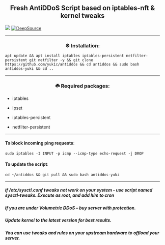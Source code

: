 <p align="center"> <h2 align="center">Fresh AntiDDoS Script based on iptables-nft & kernel tweaks</h2> </p> 

<a href="#"><img src="https://img.shields.io/github/last-commit/yuk1c/antiddos"/></a>
[![DeepSource](https://deepsource.io/gh/yuk1c/antiddos.svg/?label=active+issues&show_trend=true&token=tVgsBqvfV3KBAOkyv3rCEYiV)](https://deepsource.io/gh/yuk1c/antiddos/?ref=repository-badge)

<hr>

<p align="center"> <h3 align="center">⚙️ Installation:</p></h3>

```
apt update && apt install iptables iptables-persistent netfilter-persistent git netfilter -y && git clone https://github.com/yuk1c/antiddos && cd antiddos && sudo bash antiddos-yuki && cd ..
```
<hr>

<p align="center"> <h3 align="center">☘️ Required packages:</p></h3>

* iptables

* ipset 

* iptables-persistent

* netfilter-persistent

<hr>


#### To block incoming ping requests:
```
sudo iptables -I INPUT -p icmp --icmp-type echo-request -j DROP
```


#### To update the script:
```
cd ~/antiddos && git pull && sudo bash antiddos-yuki
```

<hr>

##### if /etc/sysctl.conf tweaks not work on your system - use script named sysctl-tweaks. Execute as root, and add him to cron 
##### If you are under Volumetric DDoS – buy server with protection.
##### Update kernel to the latest version for best results.
##### You can use tweaks and rules on your upstream hardware to offload your server.

